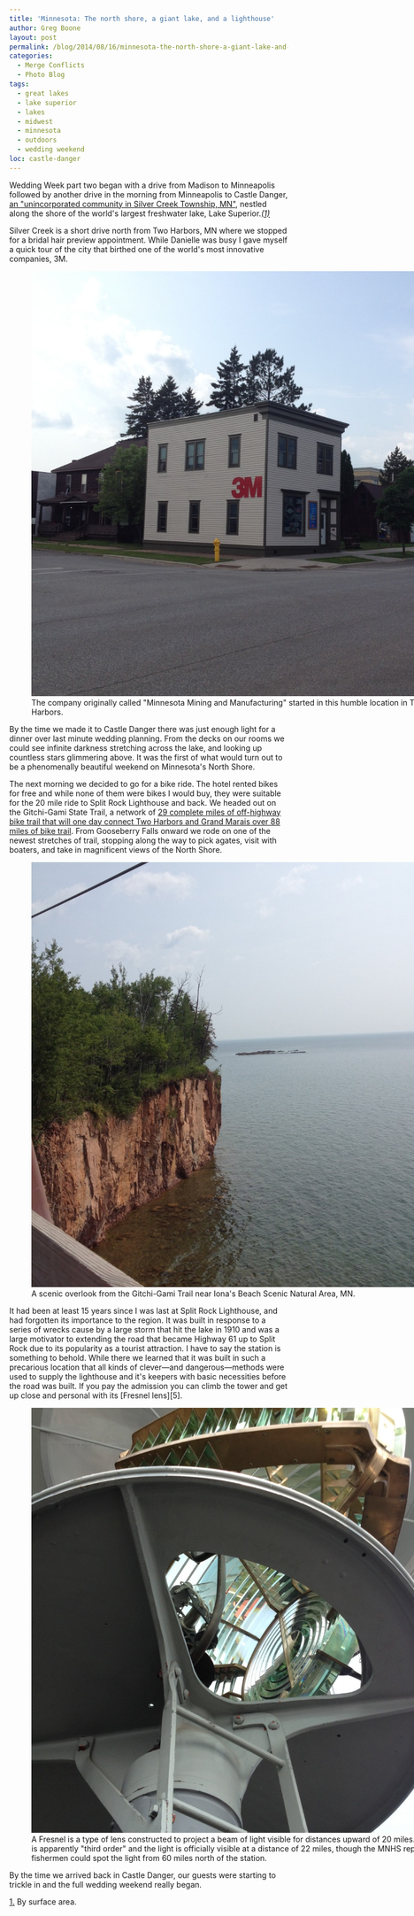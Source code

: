 ```yaml
---
title: 'Minnesota: The north shore, a giant lake, and a lighthouse'
author: Greg Boone
layout: post
permalink: /blog/2014/08/16/minnesota-the-north-shore-a-giant-lake-and-a-lighthouse
categories:
  - Merge Conflicts
  - Photo Blog
tags:
  - great lakes
  - lake superior
  - lakes
  - midwest
  - minnesota
  - outdoors
  - wedding weekend
loc: castle-danger
---
```

Wedding Week part two began with a drive from Madison to Minneapolis followed by
another drive in the morning from Minneapolis to Castle Danger, [an
"unincorporated community in Silver Creek Township, MN"][1], nestled along the
shore of the world's largest freshwater lake, Lake Superior.<a href="#1" id="footnote_1_anchor">_(1)_</a>

Silver Creek is a short drive north from Two Harbors, MN where we stopped for a
bridal hair preview appointment. While Danielle was busy I gave myself a quick
tour of the city that birthed one of the world's most innovative companies, 3M.

<figure id="attachment_1765" style="width: 768px;" class="wp-caption alignnone">
  <img src="/assets/images/2014/08/2014-07-30-16.12.31-1024x1024.jpg" alt="The company originally called &quot;Minnesota Mining and Manufacturing&quot; started in this humble location in Two Harbors." width="768" height="768" class="size-large wp-image-1765" />
  <figcaption class="wp-caption-text">The company originally called "Minnesota Mining and Manufacturing" started in this humble location in Two Harbors.</figcaption>
</figure>
<!--more-->

By the time we made it to Castle Danger there was just enough light for a dinner
over last minute wedding planning. From the decks on our rooms we could see
infinite darkness stretching across the lake, and looking up countless stars
glimmering above. It was the first of what would turn out to be a phenomenally
beautiful weekend on Minnesota's North Shore.

The next morning we decided to go for a bike ride. The hotel rented bikes for
free and while none of them were bikes I would buy, they were suitable for the
20 mile ride to Split Rock Lighthouse and back. We headed out on the Gitchi-Gami
State Trail, a network of [29 complete miles of off-highway bike trail that will
one day connect Two Harbors and Grand Marais over 88 miles of bike trail][3].
From Gooseberry Falls onward we rode on one of the newest stretches of trail,
stopping along the way to pick agates, visit with boaters, and take in
magnificent views of the North Shore.

<figure id="attachment_1766" style="width: 768px;" class="wp-caption alignnone">
  <img src="/assets/images/2014/08/2014-07-31-11.26.17-1024x1024.jpg" alt="A scenic overlook from the Gitchi-Gami Trail near Iona&#039;s Beach Scenic Natural Area, MN." width="768" height="768" class="size-large wp-image-1766" />
  <figcaption class="wp-caption-text">A scenic overlook from the Gitchi-Gami Trail near Iona's Beach Scenic Natural Area, MN.</figcaption>
</figure>
It had been at least 15 years since I was last at Split Rock Lighthouse, and had
forgotten its importance to the region. It was built in response to a series of
wrecks cause by a large storm that hit the lake in 1910 and was a large
motivator to extending the road that became Highway 61 up to Split Rock due to
its popularity as a tourist attraction. I have to say the station is something
to behold. While there we learned that it was built in such a precarious
location that all kinds of clever—and dangerous—methods were used to supply the
lighthouse and it's keepers with basic necessities before the road was built. If
you pay the admission you can climb the tower and get up close and personal with
its [Fresnel lens][5].

<figure id="attachment_1768" style="width: 768px;" class="wp-caption alignnone">
  <img src="/assets/images/2014/08/2014-07-31-12.35.48-1024x1024.jpg" alt="A Fresnel is a type of lens constructed to project a beam of light visible for distances upward of 20 miles. This one is apparently &quot;third order&quot; and the light is officially visible at a distance of 22 miles, though the MNHS reports some fishermen could spot the light from 60 miles north of the station." width="768" height="768" class="size-large wp-image-1768" />
  <figcaption class="wp-caption-text">A Fresnel is a type of lens constructed to project a beam of light visible for distances upward of 20 miles. This one is apparently "third order" and the light is officially visible at a distance of 22 miles, though the MNHS reports some fishermen could spot the light from 60 miles north of the station.</figcaption>
</figure>

By the time we arrived back in Castle Danger, our guests were starting to
trickle in and the full wedding weekend really began.

<a href="#footnote_1_anchor" id="1">1.</a> By surface area.

 [1]: http://en.wikipedia.org/wiki/Castle_Danger,_Minnesota
 [2]: /assets/images/2014/08/2014-07-30-16.12.31.jpg
 [3]: http://www.ggta.org
 [4]: /assets/images/2014/08/2014-07-31-11.26.17.jpg
 [5]: http://en.wikipedia.org/wiki/Fresnel_lens
 [6]: /assets/images/2014/08/2014-07-31-12.35.48.jpg
 [7]: #footnote_1_anchor
